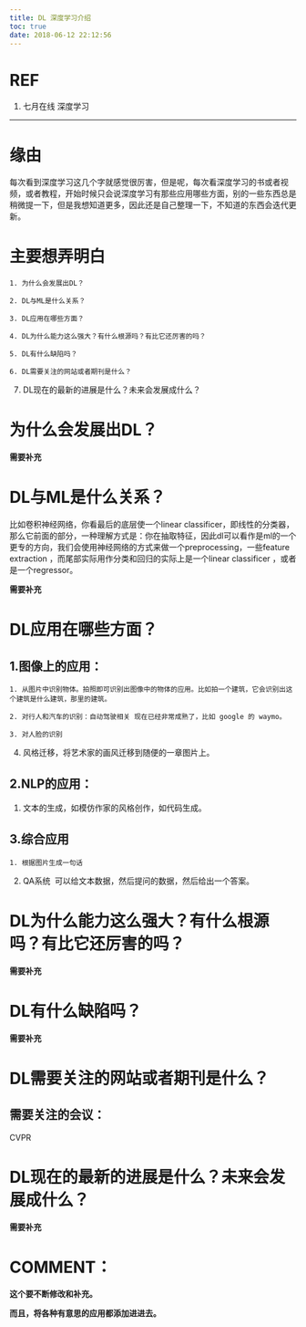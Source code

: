 ```yaml
---
title: DL 深度学习介绍
toc: true
date: 2018-06-12 22:12:56
---
```




# REF






  1. 七月在线 深度学习

********************************************************************************


# 缘由


每次看到深度学习这几个字就感觉很厉害，但是呢，每次看深度学习的书或者视频，或者教程，开始时候只会说深度学习有那些应用哪些方面，别的一些东西总是稍微提一下，但是我想知道更多，因此还是自己整理一下，不知道的东西会迭代更新。


# 主要想弄明白






    1. 为什么会发展出DL？

    2. DL与ML是什么关系？

    3. DL应用在哪些方面？

    4. DL为什么能力这么强大？有什么根源吗？有比它还厉害的吗？

    5. DL有什么缺陷吗？

    6. DL需要关注的网站或者期刊是什么？

  7. DL现在的最新的进展是什么？未来会发展成什么？







# 为什么会发展出DL？


**需要补充**




# DL与ML是什么关系？


比如卷积神经网络，你看最后的底层使一个linear classificer，即线性的分类器，那么它前面的部分，一种理解方式是：你在抽取特征，因此dl可以看作是ml的一个更专的方向，我们会使用神经网络的方式来做一个preprocessing，一些feature extraction ，而尾部实际用作分类和回归的实际上是一个linear classificer ，或者是一个regressor。

**需要补充**




# DL应用在哪些方面？




## 1.图像上的应用：






    1. 从图片中识别物体。拍照即可识别出图像中的物体的应用。比如拍一个建筑，它会识别出这个建筑是什么建筑，那里的建筑。

    2. 对行人和汽车的识别：自动驾驶相关 现在已经非常成熟了，比如 google 的 waymo。

    3. 对人脸的识别

  4. 风格迁移，将艺术家的画风迁移到随便的一章图片上。




## 2.NLP的应用：






  1. 文本的生成，如模仿作家的风格创作，如代码生成。




## 3.综合应用






    1. 根据图片生成一句话

  2. QA系统  可以给文本数据，然后提问的数据，然后给出一个答案。





# DL为什么能力这么强大？有什么根源吗？有比它还厉害的吗？


**需要补充**




# DL有什么缺陷吗？


**需要补充**




# DL需要关注的网站或者期刊是什么？




## 需要关注的会议：


CVPR


# DL现在的最新的进展是什么？未来会发展成什么？




**需要补充**






# COMMENT：


**这个要不断修改和补充。**

**而且，将各种有意思的应用都添加进进去。**


